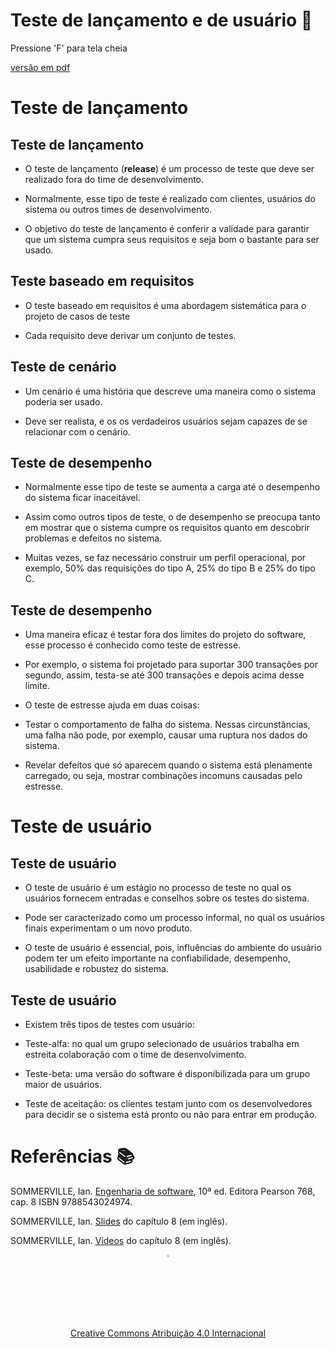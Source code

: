 <!-- .slide:  data-background-opacity="0.1" data-background-image="https://t4.ftcdn.net/jpg/05/18/53/19/360_F_518531918_oYY8KSe4BpIPHLWVx46UaOqddEdviSD6.jpg"
data-transition="convex"  -->
# Teste de lançamento e de usuário 🚀
<!-- .element: style="margin-bottom:100px; font-size: 50px; color:white; font-family: Marker Felt;" -->

Pressione 'F' para tela cheia
<!-- .element: style="font-size: small; color:white;" -->

[versão em pdf](?print-pdf)
<!-- .element: style="font-size: small;" -->



<!-- .slide: data-background="#C9E66A" data-transition="zoom" -->
# Teste de lançamento
<!-- .element: style="margin-bottom:50px; font-size: 40px; font-family: Marker Felt" -->


<!-- .slide: data-background="#185449" data-transition="convex"  -->
## Teste de lançamento
<!-- .element: style="margin-bottom:50px; font-size: 40px; font-family: Marker Felt; color:#F5F5F5" -->

* O teste de lançamento (**release**) é um processo de teste que deve ser realizado fora do time de desenvolvimento.
<!-- .element: style="margin-bottom:50px; font-size: 23px; font-family: arial; color:#F5F5F5" -->

* Normalmente, esse tipo de teste é realizado com clientes, usuários do sistema ou outros times de desenvolvimento.
<!-- .element: style="margin-bottom:50px; font-size: 23px; font-family: arial; color:#F5F5F5" -->

* O objetivo do teste de lançamento é conferir a validade para garantir que um sistema cumpra seus requisitos e seja bom o bastante para ser usado.
<!-- .element: style="margin-bottom:50px; font-size: 23px; font-family: arial; color:#F5F5F5" -->


<!-- .slide: data-background="#185449" data-transition="convex"  -->
## Teste baseado em requisitos
<!-- .element: style="margin-bottom:50px; font-size: 40px; font-family: Marker Felt; color:#F5F5F5" -->

* O teste baseado em requisitos é uma abordagem sistemática para o projeto de casos de teste
<!-- .element: style="margin-bottom:50px; font-size: 23px; font-family: arial; color:#F5F5F5" -->

* Cada requisito deve derivar um conjunto de testes.
<!-- .element: style="margin-bottom:50px; font-size: 23px; font-family: arial; color:#F5F5F5" -->


<!-- .slide: data-background="#185449" data-transition="convex"  -->
## Teste de cenário
<!-- .element: style="margin-bottom:50px; font-size: 40px; font-family: Marker Felt; color:#F5F5F5" -->

* Um cenário é uma história que descreve uma maneira como o sistema poderia ser usado.
<!-- .element: style="margin-bottom:50px; font-size: 23px; font-family: arial; color:#F5F5F5" -->

* Deve ser realista, e os os verdadeiros usuários sejam capazes de se relacionar com o cenário.
<!-- .element: style="margin-bottom:50px; font-size: 23px; font-family: arial; color:#F5F5F5" -->


<!-- .slide: data-background="#185449" data-transition="convex"  -->
## Teste de desempenho
<!-- .element: style="margin-bottom:50px; font-size: 40px; font-family: Marker Felt; color:#F5F5F5" -->

* Normalmente esse tipo de teste se aumenta a carga até o desempenho do sistema ficar inaceitável.
<!-- .element: style="margin-bottom:50px; font-size: 23px; font-family: arial; color:#F5F5F5" -->

* Assim como outros tipos de teste, o de desempenho se preocupa tanto em mostrar que o sistema cumpre os requisitos quanto em descobrir problemas e defeitos no sistema.
<!-- .element: style="margin-bottom:50px; font-size: 23px; font-family: arial; color:#F5F5F5" -->

* Muitas vezes, se faz necessário construir um perfil operacional, por exemplo, 50% das requisições do tipo A, 25% do tipo B e 25% do tipo C.
<!-- .element: style="margin-bottom:50px; font-size: 23px; font-family: arial; color:#F5F5F5" -->


<!-- .slide: data-background="#185449" data-transition="convex"  -->
## Teste de desempenho
<!-- .element: style="margin-bottom:50px; font-size: 40px; font-family: Marker Felt; color:#F5F5F5" -->

* Uma maneira eficaz é testar fora dos limites do projeto do software, esse processo é conhecido como teste de estresse.
<!-- .element: style="margin-bottom:50px; font-size: 23px; font-family: arial; color:#F5F5F5" -->

* Por exemplo, o sistema foi projetado para suportar 300 transações por segundo, assim, testa-se até 300 transações e depois acima desse limite.
<!-- .element: style="margin-bottom:50px; font-size: 23px; font-family: arial; color:#F5F5F5" -->

* O teste de estresse ajuda em duas coisas:
<!-- .element: style="margin-bottom:50px; font-size: 23px; font-family: arial; color:#F5F5F5" -->

  * Testar o comportamento de falha do sistema. Nessas circunstâncias, uma falha não pode, por exemplo, causar uma ruptura nos dados do sistema.
  <!-- .element: style="margin-bottom:50px; font-size: 23px; font-family: arial; color:#F5F5F5" -->

  * Revelar defeitos que só aparecem quando o sistema está plenamente carregado, ou seja, mostrar combinações incomuns causadas pelo estresse.
  <!-- .element: style="margin-bottom:50px; font-size: 23px; font-family: arial; color:#F5F5F5" -->




<!-- .slide: data-background="#C9E66A" data-transition="zoom" -->
# Teste de usuário
<!-- .element: style="margin-bottom:50px; font-size: 40px; font-family: Marker Felt" -->


<!-- .slide: data-background="#185449" data-transition="convex"  -->
## Teste de usuário
<!-- .element: style="margin-bottom:50px; font-size: 40px; font-family: Marker Felt; color:#F5F5F5" -->

* O teste de usuário é um estágio no processo de teste no qual os usuários fornecem entradas e conselhos sobre os testes do sistema.
<!-- .element: style="margin-bottom:50px; font-size: 23px; font-family: arial; color:#F5F5F5" -->

* Pode ser caracterizado como um processo informal, no qual os usuários finais experimentam o um novo produto.
<!-- .element: style="margin-bottom:50px; font-size: 23px; font-family: arial; color:#F5F5F5" -->

* O teste de usuário é essencial, pois, influências do ambiente do usuário podem ter um efeito importante na confiabilidade, desempenho, usabilidade e robustez do sistema.
<!-- .element: style="margin-bottom:50px; font-size: 23px; font-family: arial; color:#F5F5F5" -->


<!-- .slide: data-background="#185449" data-transition="convex"  -->
## Teste de usuário
<!-- .element: style="margin-bottom:50px; font-size: 40px; font-family: Marker Felt; color:#F5F5F5" -->

* Existem três tipos de testes com usuário:
<!-- .element: style="margin-bottom:50px; font-size: 23px; font-family: arial; color:#F5F5F5" -->

  * Teste-alfa: no qual um grupo selecionado de usuários trabalha em estreita colaboração com o time de desenvolvimento.
  <!-- .element: style="margin-bottom:50px; font-size: 23px; font-family: arial; color:#F5F5F5" -->

  * Teste-beta: uma versão do software é disponibilizada para um grupo maior de usuários.
  <!-- .element: style="margin-bottom:50px; font-size: 23px; font-family: arial; color:#F5F5F5" -->

  * Teste de aceitação: os clientes testam junto com os desenvolvedores para decidir se o sistema está pronto ou não para entrar em produção.
  <!-- .element: style="margin-bottom:50px; font-size: 23px; font-family: arial; color:#F5F5F5" -->


<!-- .slide: data-background="#185449" data-transition="convex"  -->
# Referências 📚
<!-- .element: style="margin-bottom:50px; font-size: 40px; font-family: Marker Felt; color:#F5F5F5" -->

SOMMERVILLE, Ian. [Engenharia de software](https://biblioteca.ifrs.edu.br/pergamum_ifrs/biblioteca_s/acesso_login.php?cod_acervo_acessibilidade=5030950&acesso=aHR0cHM6Ly9taWRkbGV3YXJlLWJ2LmFtNC5jb20uYnIvU1NPL2lmcnMvOTc4ODU0MzAyNDk3NA==&label=acesso%20restrito), 10ª ed. Editora Pearson 768, cap. 8 ISBN 9788543024974.
<!-- .element: style="margin-bottom:50px; font-size: 23px; font-family: arial; color:#F5F5F5" -->

SOMMERVILLE, Ian. [Slides](https://iansommerville.com/software-engineering-book/slides/) do capítulo 8 (em inglês).
<!-- .element: style="margin-bottom:50px; font-size: 23px; font-family: arial; color:#F5F5F5" -->

SOMMERVILLE, Ian. [Vídeos](https://iansommerville.com/software-engineering-book/videos/imp/) do capítulo 8 (em inglês).
<!-- .element: style="margin-bottom:40px; font-size: 23px; font-family: arial; color:#F5F5F5" -->

<center>
<a href="https://rpmhub.dev" target="blanck"><img src="../../imgs/logo.png" alt="Rodrigo Prestes Machado" width="3%" height="3%" border=0 style="border:0; text-decoration:none; outline:none"></a><br/>
<a rel="license" href="http://creativecommons.org/licenses/by/4.0/">Creative Commons Atribuição 4.0 Internacional</a>
</center>
  <!-- .element: style="margin-top:150px; font-size: 15px; font-family: Bradley Hand" -->